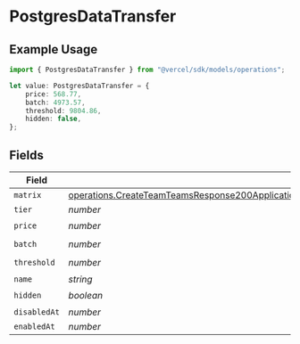 # PostgresDataTransfer

## Example Usage

```typescript
import { PostgresDataTransfer } from "@vercel/sdk/models/operations";

let value: PostgresDataTransfer = {
    price: 568.77,
    batch: 4973.57,
    threshold: 9804.86,
    hidden: false,
};
```

## Fields

| Field                                                                                                                                                                                                                                          | Type                                                                                                                                                                                                                                           | Required                                                                                                                                                                                                                                       | Description                                                                                                                                                                                                                                    |
| ---------------------------------------------------------------------------------------------------------------------------------------------------------------------------------------------------------------------------------------------- | ---------------------------------------------------------------------------------------------------------------------------------------------------------------------------------------------------------------------------------------------- | ---------------------------------------------------------------------------------------------------------------------------------------------------------------------------------------------------------------------------------------------- | ---------------------------------------------------------------------------------------------------------------------------------------------------------------------------------------------------------------------------------------------- |
| `matrix`                                                                                                                                                                                                                                       | [operations.CreateTeamTeamsResponse200ApplicationJSONResponseBodyBillingInvoiceItemsPostgresDataTransferMatrix](../../models/operations/createteamteamsresponse200applicationjsonresponsebodybillinginvoiceitemspostgresdatatransfermatrix.md) | :heavy_minus_sign:                                                                                                                                                                                                                             | N/A                                                                                                                                                                                                                                            |
| `tier`                                                                                                                                                                                                                                         | *number*                                                                                                                                                                                                                                       | :heavy_minus_sign:                                                                                                                                                                                                                             | N/A                                                                                                                                                                                                                                            |
| `price`                                                                                                                                                                                                                                        | *number*                                                                                                                                                                                                                                       | :heavy_check_mark:                                                                                                                                                                                                                             | N/A                                                                                                                                                                                                                                            |
| `batch`                                                                                                                                                                                                                                        | *number*                                                                                                                                                                                                                                       | :heavy_check_mark:                                                                                                                                                                                                                             | N/A                                                                                                                                                                                                                                            |
| `threshold`                                                                                                                                                                                                                                    | *number*                                                                                                                                                                                                                                       | :heavy_check_mark:                                                                                                                                                                                                                             | N/A                                                                                                                                                                                                                                            |
| `name`                                                                                                                                                                                                                                         | *string*                                                                                                                                                                                                                                       | :heavy_minus_sign:                                                                                                                                                                                                                             | N/A                                                                                                                                                                                                                                            |
| `hidden`                                                                                                                                                                                                                                       | *boolean*                                                                                                                                                                                                                                      | :heavy_check_mark:                                                                                                                                                                                                                             | N/A                                                                                                                                                                                                                                            |
| `disabledAt`                                                                                                                                                                                                                                   | *number*                                                                                                                                                                                                                                       | :heavy_minus_sign:                                                                                                                                                                                                                             | N/A                                                                                                                                                                                                                                            |
| `enabledAt`                                                                                                                                                                                                                                    | *number*                                                                                                                                                                                                                                       | :heavy_minus_sign:                                                                                                                                                                                                                             | N/A                                                                                                                                                                                                                                            |